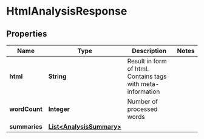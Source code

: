 
# HtmlAnalysisResponse

## Properties
Name | Type | Description | Notes
------------ | ------------- | ------------- | -------------
**html** | **String** | Result in form of html. Contains tags with meta-information | 
**wordCount** | **Integer** | Number of processed words | 
**summaries** | [**List&lt;AnalysisSummary&gt;**](AnalysisSummary.md) |  | 




